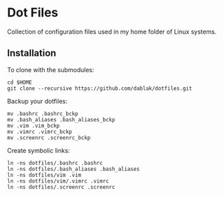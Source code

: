 # Dot Files

Collection of configuration files used in my home folder of Linux systems.

## Installation

To clone with the submodules:
```
cd $HOME  
git clone --recursive https://github.com/dablak/dotfiles.git
```

Backup your dotfiles:
```
mv .bashrc .bashrc_bckp  
mv .bash_aliases .bash_aliases_bckp  
mv .vim .vim_bckp  
mv .vimrc .vimrc_bckp
mv .screenrc .screenrc_bckp
```

Create symbolic links:
```
ln -ns dotfiles/.bashrc .bashrc 
ln -ns dotfiles/.bash_aliases .bash_aliases 
ln -ns dotfiles/vim .vim 
ln -ns dotfiles/vim/.vimrc .vimrc
ln -ns dotfiles/.screenrc .screenrc
```
